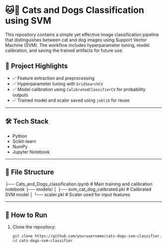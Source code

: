 # 🐱🐶 Cats and Dogs Classification using SVM

This repository contains a simple yet effective image classification pipeline that distinguishes between cat and dog images using Support Vector Machine (SVM). The workflow includes hyperparameter tuning, model calibration, and saving the trained artifacts for future use.

## 📌 Project Highlights

- ✅ Feature extraction and preprocessing
- ✅ Hyperparameter tuning with `GridSearchCV`
- ✅ Model calibration using `CalibratedClassifierCV` for probability outputs
- ✅ Trained model and scaler saved using `joblib` for reuse

---

## 🛠️ Tech Stack

- Python
- Scikit-learn
- NumPy
- Jupyter Notebook

---

## 📂 File Structure

├── Cats_and_Dogs_classification.ipynb # Main training and calibration notebook
├── models/
│ ├── svm_cat_dog_calibrated.pkl # Calibrated SVM model
│ └── scaler.pkl # Scaler used for input features


---

## 🚀 How to Run

1. Clone the repository:
   ```bash
   git clone https://github.com/yourusername/cats-dogs-svm-classifier.git
   cd cats-dogs-svm-classifier
